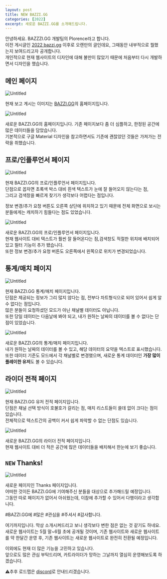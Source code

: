 ```yaml
---
layout: post
title: NEW BAZZI.GG
categories: [2022]
excerpt: 새로운 BAZZI.GG를 소개해드립니다.
---
```


안녕하세요. BAZZZI.GG 개발팀의 Plorence라고 합니다.  
이전 게시글인 [2022 bazzi.gg](https://tech.bazzi.gg/2022-bazzi-gg/) 이후로 오랜만의 글인데요, 그때동안 내부적으로 뭘했는지 보여드리고자 공개합니다.  
개인적으로 현재 웹사이트의 디자인에 대해 불만이 많았기 때문에 처음부터 다시 개발하면서 디자인을 했습니다.

## 메인 페이지

![Untitled](/_posts/2022-05-12-new-bazzi-gg/Untitled.png)

현재 보고 계시는 이미지는 [BAZZI.GG](http://BAZZI.GG)의 홈페이지입니다.

![Untitled](/_posts/2022-05-12-new-bazzi-gg/Untitled%201.png)

새로운 BAZZI.GG의 홈페이지입니다. 기존 페이지보다 좀 더 심플하고, 한정된 공간에 많은 데이터들을 담았습니다.  
기본적으로 구글 Material 디자인을 참고하면서도 기존에 괜찮았던 것들은 가져가는 전략을 취했습니다.

## 프로/인플루언서 페이지

![Untitled](/_posts/2022-05-12-new-bazzi-gg/Untitled%202.png)

현재 BAZZI.GG의 프로/인플루언서 페이지입니다.  
단점으로 꼽자면 초록색 박스 대비 흰색 텍스트가 눈에 잘 들어오지 않는다는 점,  
그리고 검색창을 빠르게 찾기가 생각보다 어렵다는 점입니다.

정보 변경/추가 요청 버튼도 오른쪽 상단에 위치하고 있기 때문에 전체 화면으로 보시는 분들에게는 캐치하기 힘들다는 점도 있었습니다.

![Untitled](/_posts/2022-05-12-new-bazzi-gg/Untitled%203.png)

새로운 BAZZI.GG의 프로/인플루언서 페이지입니다.  
현재 웹사이트 대비 텍스트가 훨씬 잘 들어온다는 점,검색창도 적절한 위치에 배치되어 있고 필터 기능이 추가 됐습니다.  
또한 정보 변경/추가 요청 버튼도 오른쪽에서 왼쪽으로 위치가 변경되었습니다.

## 통계/매치 페이지

![Untitled](/_posts/2022-05-12-new-bazzi-gg/Untitled%204.png)

현재 BAZZI.GG 통계/매치 페이지입니다.  
단점은 제공되는 정보가 그리 많지 않다는 점, 전부다 차트형식으로 되어 있어서 쉽게 알 수 없다는 점입니다.  
많은 분들이 요청하셨던 모드가 아닌 채널별 데이터도 아닙니다.  
또한 당일 데이터는 다음날에 봐야 되고, 내가 원하는 날짜의 데이터를 볼 수 없다는 단점이 있었습니다.

![Untitled](/_posts/2022-05-12-new-bazzi-gg/Untitled%205.png)

새로운 BAZZI.GG의 통계/매치 페이지입니다.  
내가 원하는 날짜의 데이터를 볼 수 있고, 해당 데이터의 요약을 텍스트로 표시했습니다.  
또한 데이터 기준도 모드에서 각 채널별로 변경했으며, 새로운 통계 데이터인 **가장 많이 플레이한 유저**도 볼 수 있습니다.

## 라이더 전적 페이지

![Untitled](/_posts/2022-05-12-new-bazzi-gg/Untitled%206.png)

현재 BAZZI.GG 유저 전적 페이지입니다.  
단점은 채널 선택 방식이 호불호가 갈리는 점, 매치 리스트들이 쓸데 없이 크다는 점이 있습니다.  
전체적으로 텍스트간의 공백이 커서 쉽게 파악할 수 없는 단점도 있습니다.

![Untitled](/_posts/2022-05-12-new-bazzi-gg/Untitled%207.png)

새로운 BAZZI.GG의 라이더 전적 페이지입니다.  
현재 웹사이트 대비 더 적은 공간에 많은 데이터들을 배치해서 한눈에 보기 좋습니다.

## `NEW` Thanks!

![Untitled](/_posts/2022-05-12-new-bazzi-gg/Untitled%208.png)

새로운 페이지인 Thanks 페이지입니다.  
어떠한 것이든 BAZZI.GG에 기여해주신 분들을 대상으로 추가해드릴 예정입니다.  
그동안 따로 페이지가 없어서 아쉬웠는데, 이참에 추가할 수 있어서 다행이라고 생각합니다.

#BAZZI.GG에 #많은 #관심을 #주셔서 #감사합니다.

여기까지입니다. 막상 소개시켜드리고 보니 생각보다 변한 점은 없는 것 같기도 하네요.  
새로운 웹사이트는 5월 말~6월 초에 공개될 것이며, 기존 웹사이트와 새로운 웹사이트를 약 한달간 운영 후, 기존 웹사이트는 새로운 웹사이트로 완전히 전환될 예정입니다.

이외에도 현재 더 많은 기능을 고민하고 있습니다.  
앞으로도 많은 관심 부탁드리며, 카트라이더가 망하는 그날까지 열심히 운영해보도록 하겠습니다.

⚠️추후 로드맵은 [discord](https://discord.gg/BXcwFpFSc7)로 안내드리겠습니다.
